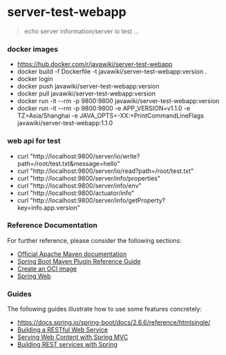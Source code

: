 # server-test-webapp
> echo server information/server io test ...

### docker images
* https://hub.docker.com/r/javawiki/server-test-webapp
* docker build -f Dockerfile -t javawiki/server-test-webapp:version .
* docker login
* docker push javawiki/server-test-webapp:version
* docker pull javawiki/server-test-webapp:version
* docker run -it --rm -p 9800:9800 javawiki/server-test-webapp:version
* docker run -it --rm -p 9800:9800 -e APP_VERSION=v1.1.0 -e TZ=Asia/Shanghai -e JAVA_OPTS=-XX:+PrintCommandLineFlags javawiki/server-test-webapp:1.1.0

### web api for test
* curl "http://localhost:9800/server/io/write?path=/root/test.txt&message=hello"
* curl "http://localhost:9800/server/io/read?path=/root/test.txt"
* curl "http://localhost:9800/server/info/properties"
* curl "http://localhost:9800/server/info/env"
* curl "http://localhost:9800/actuator/info"
* curl "http://localhost:9800/server/info/getProperty?key=info.app.version"

### Reference Documentation

For further reference, please consider the following sections:

* [Official Apache Maven documentation](https://maven.apache.org/guides/index.html)
* [Spring Boot Maven Plugin Reference Guide](https://docs.spring.io/spring-boot/docs/2.6.4/maven-plugin/reference/html/)
* [Create an OCI image](https://docs.spring.io/spring-boot/docs/2.6.4/maven-plugin/reference/html/#build-image)
* [Spring Web](https://docs.spring.io/spring-boot/docs/2.6.4/reference/htmlsingle/#boot-features-developing-web-applications)

### Guides

The following guides illustrate how to use some features concretely:
* https://docs.spring.io/spring-boot/docs/2.6.6/reference/htmlsingle/
* [Building a RESTful Web Service](https://spring.io/guides/gs/rest-service/)
* [Serving Web Content with Spring MVC](https://spring.io/guides/gs/serving-web-content/)
* [Building REST services with Spring](https://spring.io/guides/tutorials/bookmarks/)

